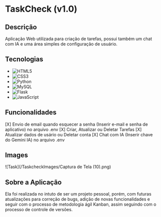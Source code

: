 # TaskCheck (v1.0)
## Descrição
Aplicação Web utilizada para criação de tarefas, possui também um chat com IA e uma área simples
de configuração de usuário.

## Tecnologias
* ![HTML5](https://img.shields.io/badge/html5-%23E34F26.svg?style=for-the-badge&logo=html5&logoColor=white)
* ![CSS3](https://img.shields.io/badge/css3-%231572B6.svg?style=for-the-badge&logo=css3&logoColor=white)
* ![Python](https://img.shields.io/badge/python-3670A0?style=for-the-badge&logo=python&logoColor=ffdd54)
* ![MySQL](https://img.shields.io/badge/mysql-4479A1.svg?style=for-the-badge&logo=mysql&logoColor=white)
* ![Flask](https://img.shields.io/badge/flask-%23000.svg?style=for-the-badge&logo=flask&logoColor=white)
* ![JavaScript](https://img.shields.io/badge/javascript-%23323330.svg?style=for-the-badge&logo=javascript&logoColor=%23F7DF1E)

## Funcionalidades
[X] Envio de email quando esquecer a senha (Inserir e-mail e senha de aplicativo) no arquivo .env
[X] Criar, Atualizar ou Deletar Tarefas
[X] Atualizar dados de usário ou Deletar conta
[X] Chat com IA (Inserir chave do Gemini IA) no arquivo .env

## Images
![Task](/TaskcheckImages/Captura de Tela (10).png)


## Sobre a Aplicação
Ela foi realizada no intuto de ser um projeto pessoal, porém, com futuras atualizações para correção de bugs,
adição de novas funcionalidades e seguir com o processo de metodologia ágil Kanban, assim seguindo com o processo
de controle de versões. 
